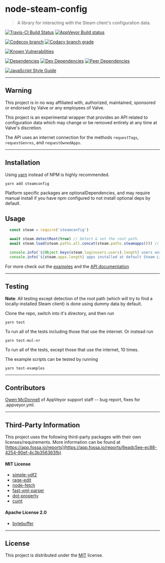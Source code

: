 # node-steam-config

> A library for interacting with the Steam client's configuration data.

[![Travis-CI Build Status](https://travis-ci.org/l3laze/node-steam-config.svg?branch=master)](https://travis-ci.org/l3laze/node-steam-config?branch=master) [![AppVeyor Build status](https://ci.appveyor.com/api/projects/status/mhpi0l2hog0lbmuw/branch/master?svg=true)](https://ci.appveyor.com/project/l3laze/node-steam-config/branch/master)

[![Codecov branch](https://img.shields.io/codecov/c/github/l3laze/node-steam-config/master.svg)](https://codecov.io/gh/l3laze/node-steam-config/list/master) [![Codacy branch grade](https://img.shields.io/codacy/grade/6ce28f60d6e64da8bd2c36782fd57973/master.svg)](https://app.codacy.com/app/l3laze/node-steam-config/dashboard)

[![Known Vulnerabilities](https://snyk.io/test/github/l3laze/node-steam-config/badge.svg?targetFile=package.json)](https://snyk.io/test/github/l3laze/node-steam-config?targetFile=package.json)

[![Dependencies](https://img.shields.io/david/l3laze/node-steam-config.svg)](https://github.com/l3laze/node-steam-config/issues) [![Dev Dependencies](https://img.shields.io/david/dev/l3laze/node-steam-config.svg)](https://github.com/l3laze/node-steam-config) [![Peer Dependencies](https://img.shields.io/david/peer/l3laze/node-steam-config.svg)](https://github.com/l3laze/node-steam-config)

[![JavaScript Style Guide](https://cdn.rawgit.com/standard/standard/master/badge.svg)](https://github.com/standard/standard)


----


## Warning


This project is in no way affiliated with, authorized, maintained, sponsored or endorsed by Valve or any employees of Valve.


This project is an experimental wrapper that provides an API related to configuration data which may change or be removed entirely at any time at Valve's discretion.


The API uses an internet connection for the methods `requestTags`, `requestGenres`, and `requestOwnedApps`.


----


## Installation


Using [yarn](https://yarnpkg.com/en/) instead of NPM is highly recommended.


`yarn add steamconfig`


Platform specific packages are optionalDependencies, and may require manual install if you have npm configured to not install optional deps by default.


## Usage


```javascript
  const steam = require('steamconfig')

  await steam.detectRoot(true) // Detect & set the root path.
  await steam.load(steam.paths.all.concat(steam.paths.steamapps())) // Load the configuration + installed app data.

  console.info(`${Object.keys(steam.loginusers.users).length} users associated with this Steam installation.`)
  console.info(`${steam.apps.length} apps installed at default Steam Library Folder`)

```


For more check out the [examples](./examples) and the [API documentation](./API.md)


----


## Testing


**Note**: All testing except detection of the root path (which will try to find a locally-installed Steam client) is done using dummy data by default.


Clone the repo, switch into it's directory, and then run


`yarn test`


To run all of the tests including those that use the internet. Or instead run


`yarn test-mul-nr`


To run all of the tests, except those that use the internet, 10 times.


The example scripts can be tested by running


`yarn test-examples`


----


## Contributors

[Owen McDonnell](https://github.com/OwenMcDonnell) of AppVeyor support staff -- bug report, fixes for .appveyor.yml.


----


## Third-Party Information


This project uses the following third-party packages with their own licenses/requirements. More information can be found at [https://app.fossa.io/reports](https://app.fossa.io/reports/6eadc5ee-ec88-4254-90ef-4c3b356363fb)


#### MIT License
  * [simple-vdf2](https://www.npmjs.com/package/simple-vdf2)
  * [rage-edit](https://www.npmjs.com/package/rage-edit)
  * [node-fetch](https://github.com/bitinn/node-fetch)
  * [fast-xml-parser](https://www.npmjs.com/package/fast-xml-parser)
  * [dot-property](https://www.npmjs.com/package/dot-property)
  * [cuint](https://github.com/pierrec/js-cuint)

#### Apache License 2.0
  * [bytebuffer](https://www.npmjs.com/package/bytebuffer)

----


## License


This project is distributed under the [MIT](https://github.com/l3laze/node-steam-config/blob/master/LICENSE.md) license.
